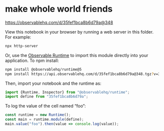 # make whole world friends

https://observablehq.com/d/35fef1bca8b6d79a@348

View this notebook in your browser by running a web server in this folder. For
example:

~~~sh
npx http-server
~~~

Or, use the [Observable Runtime](https://github.com/observablehq/runtime) to
import this module directly into your application. To npm install:

~~~sh
npm install @observablehq/runtime@5
npm install https://api.observablehq.com/d/35fef1bca8b6d79a@348.tgz?v=3
~~~

Then, import your notebook and the runtime as:

~~~js
import {Runtime, Inspector} from "@observablehq/runtime";
import define from "35fef1bca8b6d79a";
~~~

To log the value of the cell named “foo”:

~~~js
const runtime = new Runtime();
const main = runtime.module(define);
main.value("foo").then(value => console.log(value));
~~~
